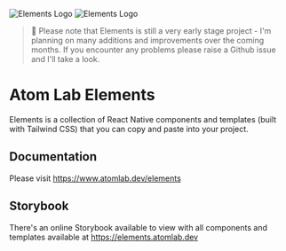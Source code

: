 ![Elements Logo](https://www.atomlab.dev/static/images/elements-logo-dm.svg#gh-dark-mode-only)
![Elements Logo](https://www.atomlab.dev/static/images/elements-logo-lm.svg#gh-light-mode-only)

> :construction: Please note that Elements is still a very early stage project - I'm planning on many additions and improvements over the coming months. If you encounter any problems please raise a Github issue and I'll take a look.

# Atom Lab Elements

Elements is a collection of React Native components and templates (built with Tailwind CSS) that you can copy and paste into your project.

## Documentation

Please visit https://www.atomlab.dev/elements

## Storybook

There's an online Storybook available to view with all components and templates available at https://elements.atomlab.dev
